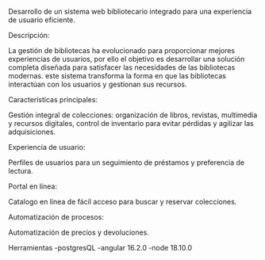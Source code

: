 Desarrollo de un sistema web bibliotecario integrado para una experiencia de usuario eficiente. 

Descripción: 

La gestión de bibliotecas ha evolucionado para proporcionar mejores experiencias de usuarios, por ello el objetivo es desarrollar una solución completa diseñada para satisfacer las necesidades de las bibliotecas modernas. este sistema transforma la forma en que las bibliotecas interactúan con los usuarios y gestionan sus recursos. 

  

Características principales: 

Gestión integral de colecciones: organización de libros, revistas, multimedia y recursos digitales, control de inventario para evitar pérdidas y agilizar las adquisiciones. 

Experiencia de usuario:  

Perfiles de usuarios para un seguimiento de préstamos y preferencia de lectura. 

Portal en línea: 

Catalogo en línea de fácil acceso para buscar y reservar colecciones. 

Automatización de procesos: 

Automatización de precios y devoluciones. 

Herramientas
-postgresQL
-angular 16.2.0
-node 18.10.0
